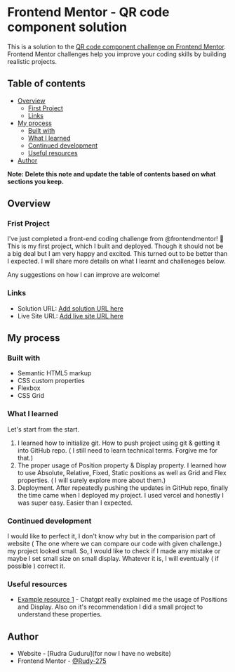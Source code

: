 # Frontend Mentor - QR code component solution

This is a solution to the [QR code component challenge on Frontend Mentor](https://www.frontendmentor.io/challenges/qr-code-component-iux_sIO_H). Frontend Mentor challenges help you improve your coding skills by building realistic projects. 

## Table of contents

- [Overview](#overview)
  - [First Project](#frist-project)
  - [Links](#links)
- [My process](#my-process)
  - [Built with](#built-with)
  - [What I learned](#what-i-learned)
  - [Continued development](#continued-development)
  - [Useful resources](#useful-resources)
- [Author](#author)

**Note: Delete this note and update the table of contents based on what sections you keep.**

## Overview

### Frist Project

I've just completed a front-end coding challenge from @frontendmentor! 🎉
This is my first project, which I built and deployed. Though it should not be a big deal but I am very
happy and excited. This turned out to be better than I expected. 
I will share more details on what I learnt and challeneges below.

Any suggestions on how I can improve are welcome!

### Links

- Solution URL: [Add solution URL here](https://www.frontendmentor.io/solutions/responsive-qr-code-project-PkC_tTj5vY)
- Live Site URL: [Add live site URL here](https://qr-code-project-gamma.vercel.app/)

## My process

### Built with

- Semantic HTML5 markup
- CSS custom properties
- Flexbox
- CSS Grid

### What I learned

Let's start from the start.
1. I learned how to initialize git. How to push project using git & getting it into GitHub repo. ( I still need to learn technical terms. Forgive me for that.)
2. The proper usage of Position property & Display property. I learned how to use Absolute, Relative, Fixed, Static positions as well as Grid and Flex properties. ( I will surely explore more about them.)
3. Deployment. After repeatedly pushing the updates in GitHub repo, finally the time came when I deployed my project. I used vercel and honestly I was super easy. Easier than I expected.

### Continued development

I would like to perfect it, I don't know why but in the comparision part of website ( The one where we can compare our code with given challenge.) my project looked small. So, I would like to check if  I made any mistake or maybe I set small size on small display. Whatever it is, I will eventually ( if possible ) correct it. 

### Useful resources

- [Example resource 1](https://chatgpt.com/) - Chatgpt really explained me the usage of Positions and Display. Also on it's recommendation I did a small project to understand these properties. 

## Author

- Website - [Rudra Guduru](for now I have no website)
- Frontend Mentor - [@Rudy-275](https://www.frontendmentor.io/profile/Rudy-275)

